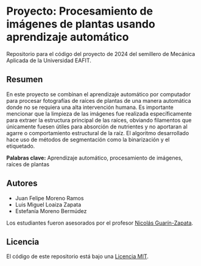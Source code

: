 # Proyecto: Procesamiento de imágenes de plantas usando aprendizaje automático

Repositorio para el código del proyecto de 2024 del semillero de Mecánica Aplicada de la Universidad EAFIT.

## Resumen

En este proyecto se combinan el aprendizaje automático por computador para procesar fotografías de raíces de plantas de una manera automática donde no se requiera una alta intervención humana. Es importante mencionar que la limpieza de las imágenes fue realizada específicamente para extraer la estructura principal de las raíces, obviando filamentos que únicamente fuesen útiles para absorción de nutrientes y no aportaran al agarre o comportamiento estructural de la raíz. El algoritmo desarrollado hace uso de métodos de segmentación como la binarización y el etiquetado.

**Palabras clave:** Aprendizaje automático, procesamiento de imágenes, raíces de plantas

## Autores

- Juan Felipe Moreno Ramos
- Luis Miguel Loaiza Zapata
- Estefanía Moreno Bermúdez

Los estudiantes fueron asesorados por el profesor [Nicolás Guarín-Zapata](https://github.com/nicoguaro).

## Licencia

El código de este repositorio está bajo una [Licencia MIT](https://opensource.org/licenses/mit-license.php).
